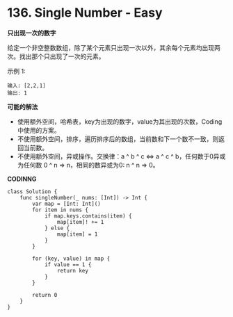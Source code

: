 # 136. Single Number - Easy
**只出现一次的数字**

给定一个非空整数数组，除了某个元素只出现一次以外，其余每个元素均出现两次。找出那个只出现了一次的元素。

示例 1:

```
输入: [2,2,1]
输出: 1
```

**可能的解法**
- 使用额外空间，哈希表，key为出现的数字，value为其出现的次数，Coding中使用的方案。
- 不使用额外空间，排序，遍历排序后的数组，当前数和下一个数不一致，则返回当前数。
- 不使用额外空间，异或操作。交换律：a ^ b ^ c <=> a ^ c ^ b，任何数于0异或为任何数 0 ^ n => n，相同的数异或为0: n ^ n => 0。

**CODINNG**

```
class Solution {
    func singleNumber(_ nums: [Int]) -> Int {
        var map = [Int: Int]()
        for item in nums {
            if map.keys.contains(item) {
                map[item]! += 1
            } else {
                map[item] = 1
            }
        }

        for (key, value) in map {
            if value == 1 {
                return key
            }
        }

        return 0
    }
}
```
